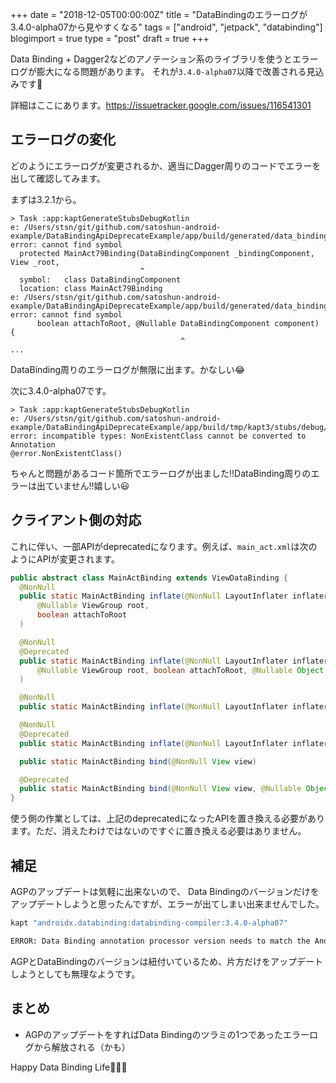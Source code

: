 +++
date = "2018-12-05T00:00:00Z"
title = "DataBindingのエラーログが3.4.0-alpha07から見やすくなる"
tags = ["android", "jetpack", "databinding"]
blogimport = true
type = "post"
draft = true
+++

Data Binding + Dagger2などのアノテーション系のライブラリを使うとエラーログが膨大になる問題があります。
それが`3.4.0-alpha07`以降で改善される見込みです🎉

詳細はここにあります。https://issuetracker.google.com/issues/116541301

## エラーログの変化

どのようにエラーログが変更されるか、適当にDagger周りのコードでエラーを出して確認してみます。

まずは3.2.1から。

```
> Task :app:kaptGenerateStubsDebugKotlin
e: /Users/stsn/git/github.com/satoshun-android-example/DataBindingApiDeprecateExample/app/build/generated/data_binding_base_class_source_out/debug/dataBindingGenBaseClassesDebug/out/com/github/satoshun/example/sample/databinding/MainAct79Binding.java:17: error: cannot find symbol
  protected MainAct79Binding(DataBindingComponent _bindingComponent, View _root,
                             ^
  symbol:   class DataBindingComponent
  location: class MainAct79Binding
e: /Users/stsn/git/github.com/satoshun-android-example/DataBindingApiDeprecateExample/app/build/generated/data_binding_base_class_source_out/debug/dataBindingGenBaseClassesDebug/out/com/github/satoshun/example/sample/databinding/MainAct79Binding.java:31: error: cannot find symbol
      boolean attachToRoot, @Nullable DataBindingComponent component) {
                                      ^
...
```

DataBinding周りのエラーログが無限に出ます。かなしい😂

次に3.4.0-alpha07です。

```
> Task :app:kaptGenerateStubsDebugKotlin
e: /Users/stsn/git/github.com/satoshun-android-example/DataBindingApiDeprecateExample/app/build/tmp/kapt3/stubs/debug/com/github/satoshun/example/sample/MainActivityBuilder.java:6: error: incompatible types: NonExistentClass cannot be converted to Annotation
@error.NonExistentClass()
```

ちゃんと問題があるコード箇所でエラーログが出ました!!DataBinding周りのエラーは出ていません!!嬉しい😃

## クライアント側の対応

これに伴い、一部APIがdeprecatedになります。例えば、`main_act.xml`は次のようにAPIが変更されます。

```java
public abstract class MainActBinding extends ViewDataBinding {
  @NonNull
  public static MainActBinding inflate(@NonNull LayoutInflater inflater,
      @Nullable ViewGroup root,
      boolean attachToRoot
  )

  @NonNull
  @Deprecated
  public static MainActBinding inflate(@NonNull LayoutInflater inflater,
      @Nullable ViewGroup root, boolean attachToRoot, @Nullable Object component
  )

  @NonNull
  public static MainActBinding inflate(@NonNull LayoutInflater inflater)

  @NonNull
  @Deprecated
  public static MainActBinding inflate(@NonNull LayoutInflater inflater, @Nullable Object component)

  public static MainActBinding bind(@NonNull View view)

  @Deprecated
  public static MainActBinding bind(@NonNull View view, @Nullable Object component)
}
```

使う側の作業としては、上記のdeprecatedになったAPIを置き換える必要があります。ただ、消えたわけではないのですぐに置き換える必要はありません。

## 補足

AGPのアップデートは気軽に出来ないので、
Data Bindingのバージョンだけをアップデートしようと思ったんですが、エラーが出てしまい出来ませんでした。

```groovy
kapt "androidx.databinding:databinding-compiler:3.4.0-alpha07"
```

```txt
ERROR: Data Binding annotation processor version needs to match the Android Gradle Plugin version. You can remove the kapt dependency androidx.databinding:databinding-compiler:3.4.0-alpha07 and Android Gradle Plugin will inject the right version.
```

AGPとDataBindingのバージョンは紐付いているため、片方だけをアップデートしようとしても無理なようです。

## まとめ

- AGPのアップデートをすればData Bindingのツラミの1つであったエラーログから解放される（かも）

Happy Data Binding Life🎉🎉🎉
